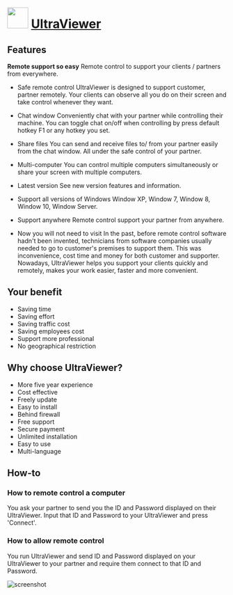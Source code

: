 ﻿# <img src="https://cdn.jsdelivr.net/gh/chtof/chocolatey-packages/automatic/ultraviewer.install/ultraviewer.install.png" width="48" height="48"/> [UltraViewer](https://chocolatey.org/packages/ultraviewer.install)

## Features

**Remote support so easy**
Remote control to support your clients / partners from everywhere.

- Safe remote control
UltraViewer is designed to support customer, partner remotely. Your clients can observe all you do on their screen and take control whenever they want.

- Chat window
Conveniently chat with your partner while controlling their machine. You can toggle chat on/off when controlling by press default hotkey F1 or any hotkey you set.

- Share files
You can send and receive files to/ from your partner easily from the chat window. All under the safe control of your partner.

- Multi-computer
You can control multiple computers simultaneously or share your screen with multiple computers.

- Latest version
See new version features and information.

- Support all versions of Windows
Window XP, Window 7, Window 8, Window 10, Window Server.

- Support anywhere
Remote control support your partner from anywhere.

- Now you will not need to visit
In the past, before remote control software hadn't been invented, technicians from software companies usually needed to go to customer's premises to support them. This was inconvenience, cost time and money for both customer and supporter. Nowadays, UltraViewer helps you support your clients quickly and remotely, makes your work easier, faster and more convenient.

## Your benefit

- Saving time
- Saving effort
- Saving traffic cost
- Saving employees cost
- Support more professional
- No geographical restriction

## Why choose UltraViewer?

- More five year experience
- Cost effective
- Freely update
- Easy to install
- Behind firewall
- Free support
- Secure payment
- Unlimited installation
- Easy to use
- Multi-language

## How-to

### How to remote control a computer
You ask your partner to send you the ID and Password displayed on their UltraViewer. Input that ID and Password to your UltraViewer and press 'Connect'. 

### How to allow remote control
You run UltraViewer and send ID and Password displayed on your UltraViewer to your partner and require them connect to that ID and Password.

![screenshot](https://cdn.jsdelivr.net/gh/chtof/chocolatey-packages/automatic/ultraviewer/screenshot.png)